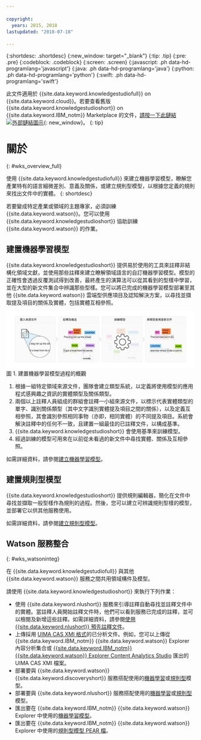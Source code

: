 ```yaml
---

copyright:
  years: 2015, 2018
lastupdated: "2018-07-18"

---
```


{:shortdesc: .shortdesc}
{:new_window: target="_blank"}
{:tip: .tip}
{:pre: .pre}
{:codeblock: .codeblock}
{:screen: .screen}
{:javascript: .ph data-hd-programlang='javascript'}
{:java: .ph data-hd-programlang='java'}
{:python: .ph data-hd-programlang='python'}
{:swift: .ph data-hd-programlang='swift'}

此文件適用於 {{site.data.keyword.knowledgestudiofull}} on {{site.data.keyword.cloud}}。若要查看舊版 {{site.data.keyword.knowledgestudioshort}} on {{site.data.keyword.IBM_notm}} Marketplace 的文件，[請按一下此鏈結 ![外部鏈結圖示](../../icons/launch-glyph.svg "外部鏈結圖示")](https://console.bluemix.net/docs/services/knowledge-studio/index.html){: new_window}。
{: tip}

# 關於
{: #wks_overview_full}

使用 {{site.data.keyword.knowledgestudiofull}} 來建立機器學習模型，瞭解您產業特有的語言細微差別、意義及關係，或建立規則型模型，以根據您定義的規則來找出文件中的實體。
{: shortdesc}

若要變成特定產業或領域的主題專家，必須訓練 {{site.data.keyword.watson}}。您可以使用 {{site.data.keyword.knowledgestudioshort}} 協助訓練 {{site.data.keyword.watson}} 的作業。

## 建置機器學習模型

{{site.data.keyword.knowledgestudioshort}} 提供易於使用的工具來註釋非結構化領域文獻，並使用那些註釋來建立瞭解領域語言的自訂機器學習模型。模型的正確性會透過反覆測試得到改善，最終產生的演算法可以從其看到的型樣中學習，並在大型的新文件集合中辨識那些型樣。您可以將已完成的機器學習模型部署至其他 {{site.data.keyword.watson}} 雲端型供應項目及認知解決方案，以尋找並擷取提及項目的關係及實體，包括實體互相參照。

![建置機器學習模型過程的概觀](images/wks-ovw-anno.svg "顯示建置機器學習模型的過程，此模型可在新文件中尋找實體及關係。") 圖 1. 建置機器學習模型過程的概觀

1. 根據一組特定領域來源文件，團隊會建立類型系統，以定義將使用模型的應用程式感興趣之資訊的實體類型及關係類型。
1. 兩個以上註釋人員組成的群組會註釋一小組來源文件，以標示代表實體類型的單字、識別關係類型（其中文字識別實體提及項目之間的關係），以及定義互相參照，其會識別參照相同事物（亦即，相同實體）的不同提及項目。系統會解決註釋中的任何不一致，且建置一組最佳的已註釋文件，以構成基準。
1. {{site.data.keyword.knowledgestudioshort}} 會使用基準來訓練模型。
1. 經過訓練的模型可用來在以前從未看過的新文件中尋找實體、關係及互相參照。

如需詳細資料，請參閱[建立機器學習模型](/docs/services/watson-knowledge-studio/ml-annotator.html)。

## 建置規則型模型

{{site.data.keyword.knowledgestudioshort}} 提供規則編輯器，簡化在文件中尋找並擷取一般型樣作為規則的過程。然後，您可以建立可辨識規則型樣的模型，並部署它以供其他服務使用。

如需詳細資料，請參閱[建立規則型模型](/docs/services/watson-knowledge-studio/rule-annotator.html)。

## Watson 服務整合
{: #wks_watsoninteg}

在 {{site.data.keyword.knowledgestudiofull}} 與其他 {{site.data.keyword.watson}} 服務之間共用領域構件及模型。

請使用 {{site.data.keyword.knowledgestudioshort}} 來執行下列作業：

- 使用 {{site.data.keyword.nlushort}} 服務來引導註釋自動尋找並註釋文件中的實體。當註釋人員開始註釋文件時，他們可以看到服務已完成的註釋，並可以檢閱及新增這些註釋。如需詳細資料，請參閱[使用 {{site.data.keyword.nlushort}} 預先註釋文件](/docs/services/watson-knowledge-studio/preannotation.html#wks_preannotnlu)。
- 上傳採用 [UIMA CAS XMI 格式](/docs/services/watson-knowledge-studio/preannotation.html#wks_uimaweximport)的已分析文件。例如，您可以上傳從 {{site.data.keyword.IBM_notm}} {{site.data.keyword.watson}} Explorer 內容分析集合或 [{{site.data.keyword.IBM_notm}} {{site.data.keyword.watson}} Explorer Content Analytics Studio](/docs/services/watson-knowledge-studio/preannotation.html#wks_uimawexstudio) 匯出的 UIMA CAS XMI 檔案。
- 部署要與 {{site.data.keyword.watson}} {{site.data.keyword.discoveryshort}} 服務搭配使用的[機器學習](/docs/services/watson-knowledge-studio/publish-ml.html#wks_madiscovery)或[規則型](/docs/services/watson-knowledge-studio/rule-annotator-model-use.html#wks_rule_discovery)模型。
- 部署要與 {{site.data.keyword.nlushort}} 服務搭配使用的[機器學習](/docs/services/watson-knowledge-studio/publish-ml.html#wks_manlu)或[規則型](/docs/services/watson-knowledge-studio/rule-annotator-model-use.html#wks_rule_nlu)模型。
- 匯出要在 {{site.data.keyword.IBM_notm}} {{site.data.keyword.watson}} Explorer 中使用的[機器學習模型](/docs/services/watson-knowledge-studio/publish-ml.html#wks_maexport)。
- 匯出要在 {{site.data.keyword.IBM_notm}} {{site.data.keyword.watson}} Explorer 中使用的[規則型模型 PEAR 檔](/docs/services/watson-knowledge-studio/rule-annotator-model-use.html#wks_rule_export)。
